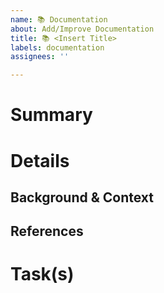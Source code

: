 ```yaml
---
name: 📚 Documentation 
about: Add/Improve Documentation
title: 📚 <Insert Title>
labels: documentation
assignees: ''

---
```


# Summary
<!---
A short summary on what of what needs to be documented or updated.
--->

# Details
<!---
A detailed description about what kind of documentation should be added and/or updated and why.
--->

## Background & Context
<!---
Why should this documentation be added/updated?

E.g.: Users are struggling to use this API and have repeatedly asked for some example code.
--->

## References
<!---
Further references to e.g. other information resources like links to specification(s), api docs etc.
--->

# Task(s)
<!---
A task list containing common task associated with this kind of issue, but also tasks specific to this issue.

e.g.:
- [ ] Update documentation of XYZ
- [ ] Bump version number
- [ ] Update changelog
- [ ] ...
--->
